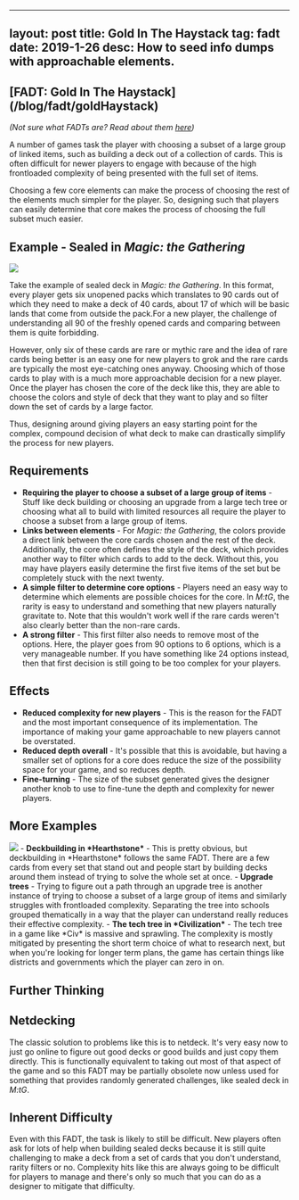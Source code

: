 
---
layout: post
title: Gold In The Haystack
tag: fadt
date: 2019-1-26
desc: How to seed info dumps with approachable elements.
---
<h2>[FADT: Gold In The Haystack](/blog/fadt/goldHaystack)</h2>

*(Not sure what FADTs are? Read about them [here](http://www.gamasutra.com/view/feature/3357/formal_abstract_design_tools.php))*


A number of games task the player with choosing a subset of a large group of linked items, such as building a deck out of a collection of cards. This is often difficult for newer players to engage with because of the high frontloaded complexity of being presented with the full set of items.


Choosing a few core elements can make the process of choosing the rest of the elements much simpler for the player. So, designing such that players can easily determine that core makes the process of choosing the full subset much easier.

## Example - Sealed in *Magic: the Gathering*
<img src="/blogImages/callOfTheConclave.jpg" />

Take the example of sealed deck in *Magic: the Gathering*. In this format, every player gets six unopened packs which translates to 90 cards out of which they need to make a deck of 40 cards, about 17 of which will be basic lands that come from outside the pack.For a new player, the challenge of understanding all 90 of the freshly opened cards and comparing between them is quite forbidding.


However, only six of these cards are rare or mythic rare and the idea of rare cards being better is an easy one for new players to grok and the rare cards are typically the most eye-catching ones anyway. Choosing which of those cards to play with is a much more approachable decision for a new player. Once the player has chosen the core of the deck like this, they are able to choose the colors and style of deck that they want to play and so filter down the set of cards by a large factor.


Thus, designing around giving players an easy starting point for the complex, compound decision of what deck to make can drastically simplify the process for new players.

## Requirements
- <b>Requiring the player to choose a subset of a large group of items</b> - Stuff like deck building or choosing an upgrade from a large tech tree or choosing what all to build with limited resources all require the player to choose a subset from a large group of items.
- <b>Links between elements</b> - For *Magic: the Gathering*, the colors provide a direct link between the core cards chosen and the rest of the deck. Additionally, the core often defines the style of the deck, which provides another way to filter which cards to add to the deck. Without this, you may have players easily determine the first five items of the set but be completely stuck with the next twenty.
- <b>A simple filter to determine core options</b> - Players need an easy way to determine which elements are possible choices for the core. In *M:tG*, the rarity is easy to understand and something that new players naturally gravitate to. Note that this wouldn't work well if the rare cards weren't also clearly better than the non-rare cards.
- <b>A strong filter</b> - This first filter also needs to remove most of the options. Here, the player goes from 90 options to 6 options, which is a very manageable number. If you have something like 24 options instead, then that first decision is still going to be too complex for your players.

## Effects
- <b>Reduced complexity for new players</b> - This is the reason for the FADT and the most important consequence of its implementation. The importance of making your game approachable to new players cannot be overstated.
- <b>Reduced depth overall</b> - It's possible that this is avoidable, but having a smaller set of options for a core does reduce the size of the possibility space for your game, and so reduces depth.
- <b>Fine-turning</b> - The size of the subset generated gives the designer another knob to use to fine-tune the depth and complexity for newer players.

## More Examples
<img src="/blogImages/civTech2.png" />
- <b>Deckbuilding in *Hearthstone*</b> - This is pretty obvious, but deckbuilding in *Hearthstone* follows the same FADT. There are a few cards from every set that stand out and people start by building decks around them instead of trying to solve the whole set at once.
- <b>Upgrade trees</b> - Trying to figure out a path through an upgrade tree is another instance of trying to choose a subset of a large group of items and similarly struggles with frontloaded complexity. Separating the tree into schools grouped thematically in a way that the player can understand really reduces their effective complexity.
- <b>The tech tree in *Civilization*</b> - The tech tree in a game like *Civ* is massive and sprawling. The complexity is mostly mitigated by presenting the short term choice of what to research next, but when you're looking for longer term plans, the game has certain things like districts and governments which the player can zero in on.

## Further Thinking
## Netdecking

The classic solution to problems like this is to netdeck. It's very easy now to just go online to figure out good decks or good builds and just copy them directly. This is functionally equivalent to taking out most of that aspect of the game and so this FADT may be partially obsolete now unless used for something that provides randomly generated challenges, like sealed deck in *M:tG*.

## Inherent Difficulty

Even with this FADT, the task is likely to still be difficult. New players often ask for lots of help when building sealed decks because it is still quite challenging to make a deck from a set of cards that you don't understand, rarity filters or no. Complexity hits like this are always going to be difficult for players to manage and there's only so much that you can do as a designer to mitigate that difficulty.

